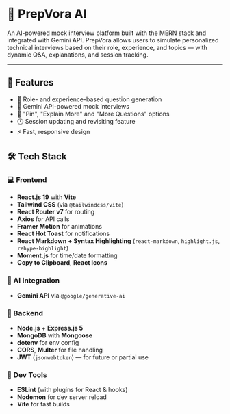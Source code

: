 # 🧠 PrepVora AI

An AI-powered mock interview platform built with the MERN stack and integrated with Gemini API. PrepVora allows users to simulate personalized technical interviews based on their role, experience, and topics — with dynamic Q&A, explanations, and session tracking.

---

## 🚀 Features

- 🎯 Role- and experience-based question generation
- 🤖 Gemini API-powered mock interviews
- 📌 "Pin", "Explain More" and "More Questions" options
- 🕓 Session updating and revisiting feature
- ⚡ Fast, responsive design

## 🛠️ Tech Stack

### 💻 Frontend
- **React.js 19** with **Vite**
- **Tailwind CSS** (via `@tailwindcss/vite`)
- **React Router v7** for routing
- **Axios** for API calls
- **Framer Motion** for animations
- **React Hot Toast** for notifications
- **React Markdown + Syntax Highlighting** (`react-markdown`, `highlight.js`, `rehype-highlight`)
- **Moment.js** for time/date formatting
- **Copy to Clipboard**, **React Icons**

### 🧠 AI Integration
- **Gemini API** via `@google/generative-ai`

### 🔧 Backend
- **Node.js** + **Express.js 5**
- **MongoDB** with **Mongoose**
- **dotenv** for env config
- **CORS**, **Multer** for file handling
- **JWT** (`jsonwebtoken`) — for future or partial use

### 🧪 Dev Tools
- **ESLint** (with plugins for React & hooks)
- **Nodemon** for dev server reload
- **Vite** for fast builds

